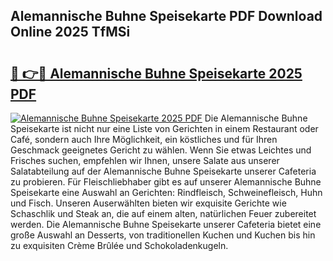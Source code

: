 ## Alemannische Buhne Speisekarte PDF Download Online 2025 TfMSi

# <h2><a href="http://gcc53k.nevu.top/?p=Alemannische+Buhne+Speisekarte">🔗 👉🔴 Alemannische Buhne Speisekarte 2025 PDF</a></h2>

[![Alemannische Buhne Speisekarte 2025 PDF](https://i.imgur.com/dBaPXMq.png)](http://gcc53k.nevu.top/?p=Alemannische+Buhne+Speisekarte)
Die Alemannische Buhne Speisekarte ist nicht nur eine Liste von Gerichten in einem Restaurant oder Café, sondern auch Ihre Möglichkeit, ein köstliches und für Ihren Geschmack geeignetes Gericht zu wählen. Wenn Sie etwas Leichtes und Frisches suchen, empfehlen wir Ihnen, unsere Salate aus unserer Salatabteilung auf der Alemannische Buhne Speisekarte unserer Cafeteria zu probieren. Für Fleischliebhaber gibt es auf unserer Alemannische Buhne Speisekarte eine Auswahl an Gerichten: Rindfleisch, Schweinefleisch, Huhn und Fisch. Unseren Auserwählten bieten wir exquisite Gerichte wie Schaschlik und Steak an, die auf einem alten, natürlichen Feuer zubereitet werden. Die Alemannische Buhne Speisekarte unserer Cafeteria bietet eine große Auswahl an Desserts, von traditionellen Kuchen und Kuchen bis hin zu exquisiten Crème Brûlée und Schokoladenkugeln.
